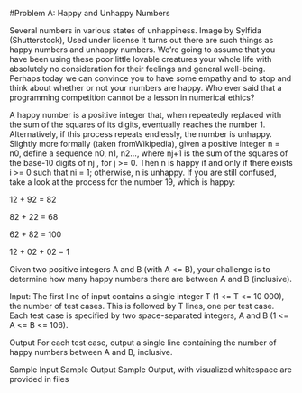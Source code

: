 #Problem A: Happy and Unhappy Numbers

Several numbers in various states of unhappiness. Image by Sylfida (Shutterstock), Used under license 
It turns out there are such things as happy numbers and unhappy numbers. We’re going to assume that you have been using these
poor little lovable creatures your whole life with absolutely no consideration for their feelings and general well-being. Perhaps
today we can convince you to have some empathy and to stop and think about whether or not your numbers are happy. Who
ever said that a programming competition cannot be a lesson in numerical ethics?

A happy number is a positive integer that, when repeatedly replaced with the sum of the squares of its digits, eventually
reaches the number 1. Alternatively, if this process repeats endlessly, the number is unhappy.
Slightly more formally (taken fromWikipedia), given a positive integer n = n0, define a sequence n0, n1, n2...,
where nj+1 is the sum of the squares of the base-10 digits of nj , for j >= 0. Then n is happy if and only if there exists
i >= 0 such that ni = 1; otherwise, n is unhappy.
If you are still confused, take a look at the process for the number 19, which is happy:

12 + 92 = 82

82 + 22 = 68

62 + 82 = 100

12 + 02 + 02 = 1

Given two positive integers A and B (with A <= B), your challenge is to determine how many happy
numbers there are between A and B (inclusive).

Input:
The first line of input contains a single integer T (1 <= T <= 10 000), the number of test cases. This is
followed by T lines, one per test case. Each test case is specified by two space-separated integers, A and B (1 <= A <= B <= 106).

Output
For each test case, output a single line containing the number of happy numbers between A and B, inclusive. 

Sample Input Sample Output Sample Output, with visualized whitespace are provided in files
